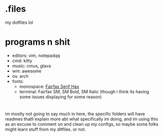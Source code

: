 # .files
my dotfiles lol

# programs n shit 
- editors: vim, notepadqq
- cmd: kitty
- music: cmus, glava
- wm: awesome
- os: arch
- fonts: 
   - monospace: [Fairfax Serif Hax](https://github.com/kreativekorp/open-relay/tree/master/Fairfax)
   - terminal: Fairfax SM, SM Bold, SM Italic (though i think its having some issues displaying for some reason)
# 
im mostly not going to say much in here, the specific folders will have readmes thatll explain more abt what specifically im doing, and im using this as an excuse to comment on and clean up my configs, so maybe some folks might learn stuff from my ditfiles. or not. 
